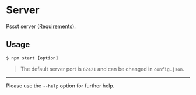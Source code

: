 Server
======
Pssst server ([Requirements](packages.json)).

Usage
-----
```
$ npm start [option]
```

> The default server port is `62421` and can be changed in `config.json`.

----
Please use the `--help` option for further help.